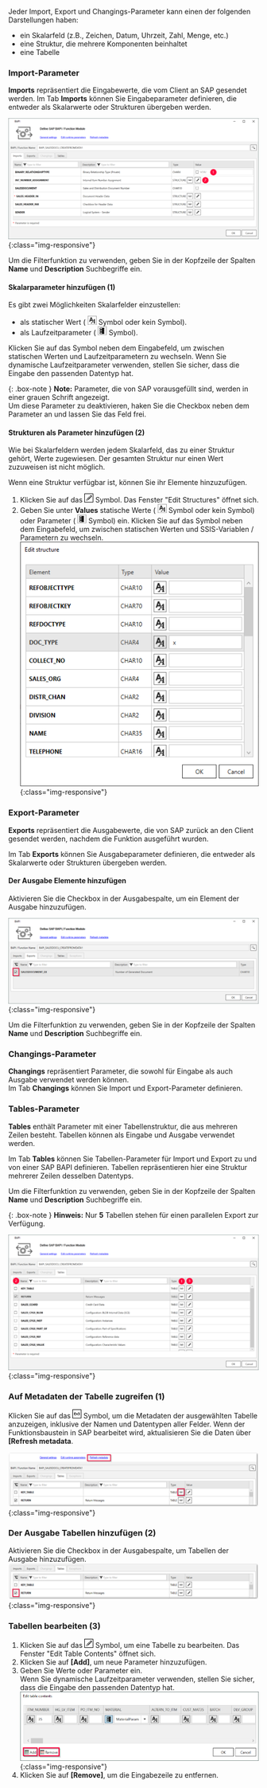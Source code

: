 Jeder Import, Export und Changings-Parameter kann einen der folgenden Darstellungen haben:

- ein Skalarfeld (z.B., Zeichen, Datum, Uhrzeit, Zahl, Menge, etc.)
- eine Struktur, die mehrere Komponenten beinhaltet
- eine Tabelle

### Import-Parameter

**Imports** repräsentiert die Eingabewerte, die vom Client an SAP gesendet werden. 
Im Tab **Imports** können Sie Eingabeparameter definieren, die entweder als Skalarwerte oder Strukturen übergeben werden.

![BAPI import parameters](/img/content/XU-BAPI-Parameters.png){:class="img-responsive"}

Um die Filterfunktion zu verwenden, geben Sie in der Kopfzeile der Spalten **Name** und **Description** Suchbegriffe ein.<br>

#### Skalarparameter hinzufügen (1)

Es gibt zwei Möglichkeiten Skalarfelder einzustellen: 
- als statischer Wert ( ![static-value](/img/content/icons/runtime-parameters-static.png) Symbol oder kein Symbol).
- als Laufzeitparameter ( ![dynamic-value](/img/content/icons/runtime-parameters-dynamic.png) Symbol).

Klicken Sie auf das Symbol neben dem Eingabefeld, um zwischen statischen Werten und Laufzeitparametern zu wechseln.
Wenn Sie dynamische Laufzeitparameter verwenden, stellen Sie sicher, dass die Eingabe den passenden Datentyp hat.

{: .box-note }
**Note:** Parameter, die von SAP vorausgefüllt sind, werden in einer grauen Schrift angezeigt. <br>
Um diese Parameter zu deaktivieren, haken Sie die Checkbox neben dem Parameter an und lassen Sie das Feld frei.

#### Strukturen als Parameter hinzufügen (2)

Wie bei Skalarfeldern werden jedem Skalarfeld, das zu einer Struktur gehört, Werte zugewiesen. 
Der gesamten Struktur nur einen Wert zuzuweisen ist nicht möglich. 

Wenn eine Struktur verfügbar ist, können Sie ihr Elemente hinzuzufügen.
1. Klicken Sie auf das ![pen](/img/content/icons/pen.png) Symbol. Das Fenster "Edit Structures" öffnet sich.
2. Geben Sie unter **Values** statische Werte ( ![static-value](/img/content/icons/runtime-parameters-static.png) Symbol oder kein Symbol) oder Parameter ( ![dynamic-value](/img/content/icons/runtime-parameters-dynamic.png) Symbol) ein.
Klicken Sie auf das Symbol neben dem Eingabefeld, um zwischen statischen Werten und SSIS-Variablen / Parametern zu wechseln.<br>
![BAPI import parameters](/img/content/BAPI-Edit-Structure.png){:class="img-responsive"}

### Export-Parameter
**Exports** repräsentiert die Ausgabewerte, die von SAP zurück an den Client gesendet werden, nachdem die Funktion ausgeführt wurden.

Im Tab **Exports** können Sie Ausgabeparameter definieren, die entweder als Skalarwerte oder Strukturen übergeben werden.

#### Der Ausgabe Elemente hinzufügen
Aktivieren Sie die Checkbox in der Ausgabespalte, um ein Element der Ausgabe hinzuzufügen.

![BAPI export parameters](/img/content/Bapi-Exports-Edit.png){:class="img-responsive"}

Um die Filterfunktion zu verwenden, geben Sie in der Kopfzeile der Spalten **Name** und **Description** Suchbegriffe ein.<br>

### Changings-Parameter

**Changings** repräsentiert Parameter, die sowohl für Eingabe als auch Ausgabe verwendet werden können.<br>
Im Tab **Changings** können Sie Import und Export-Parameter definieren. 

### Tables-Parameter

**Tables** enthält Parameter mit einer Tabellenstruktur, die aus mehreren Zeilen besteht. Tabellen können als Eingabe und Ausgabe verwendet werden.

Im Tab **Tables** können Sie Tabellen-Parameter für Import und Export zu und von einer SAP BAPI definieren.
Tabellen repräsentieren hier eine Struktur mehrerer Zeilen desselben Datentyps.

Um die Filterfunktion zu verwenden, geben Sie in der Kopfzeile der Spalten **Name** und **Description** Suchbegriffe ein.<br>

{: .box-note }
**Hinweis:** Nur **5** Tabellen stehen für einen parallelen Export zur Verfügung.

![BAPI table](/img/content/Bapi-Table-Type.png){:class="img-responsive"}

### Auf Metadaten der Tabelle zugreifen (1)

Klicken Sie auf das ![glasses](/img/content/icons/glasses.png) Symbol, um die Metadaten der ausgewählten Tabelle anzuzeigen, inklusive der Namen und Datentypen aller Felder.
Wenn der Funktionsbaustein in SAP bearbeitet wird, aktualisieren Sie die Daten über **[Refresh metadata**.<br>

![BAPI table metadata](/img/content/BAPI-Table-Metadata.png){:class="img-responsive"}


### Der Ausgabe Tabellen hinzufügen (2)

Aktivieren Sie die Checkbox in der Ausgabespalte, um Tabellen der Ausgabe hinzuzufügen.
![BAPI table output](/img/content/BAPI-Table-Output.png){:class="img-responsive"}

### Tabellen bearbeiten (3)

1. Klicken Sie auf das ![pen](/img/content/icons/pen.png) Symbol, um eine Tabelle zu bearbeiten. Das Fenster "Edit Table Contents" öffnet sich.
2. Klicken Sie auf **[Add]**, um neue Parameter hinzuzufügen.
3. Geben Sie Werte oder Parameter ein.<br>
Wenn Sie dynamische Laufzeitparameter verwenden, stellen Sie sicher, dass die Eingabe den passenden Datentyp hat.<br>
![BAPI edit table](/img/content/BAPI-Edit-Table-Contents.png){:class="img-responsive"}
4. Klicken Sie auf **[Remove]**, um die Eingabezeile zu entfernen.